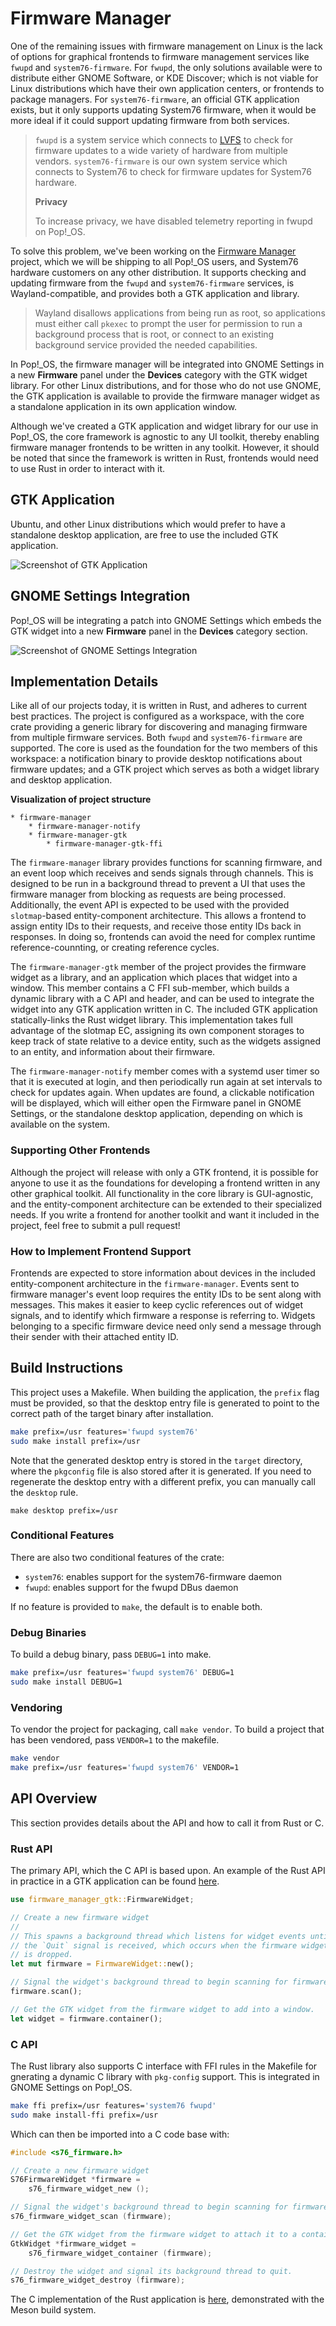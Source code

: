 # Firmware Manager

One of the remaining issues with firmware management on Linux is the lack of options for graphical frontends to firmware management services like `fwupd` and `system76-firmware`. For `fwupd`, the only solutions available were to distribute either GNOME Software, or KDE Discover; which is not viable for Linux distributions which have their own application centers, or frontends to package managers. For `system76-firmware`, an official GTK application exists, but it only supports updating System76 firmware, when it would be more ideal if it could support updating firmware from both services.

> `fwupd` is a system service which connects to [LVFS](https://fwupd.org/) to check for firmware updates to a wide variety of hardware from multiple vendors. `system76-firmware` is our own system service which connects to System76 to check for firmware updates for System76 hardware.
>
> **Privacy**
>
> To increase privacy, we have disabled telemetry reporting in fwupd on Pop!_OS.

To solve this problem, we've been working on the [Firmware Manager](https://github.com/pop-os/firmware-manager) project, which we will be shipping to all Pop!_OS users, and System76 hardware customers on any other distribution. It supports checking and updating firmware from the `fwupd` and `system76-firmware` services, is Wayland-compatible, and provides both a GTK application and library.

> Wayland disallows applications from being run as root, so applications must either call `pkexec` to prompt the user for permission to run a background process that is root, or connect to an existing background service provided the needed capabilities.

In Pop!_OS, the firmware manager will be integrated into GNOME Settings in a new **Firmware** panel under the **Devices** category with the GTK widget library. For other Linux distributions, and for those who do not use GNOME, the GTK application is available to provide the firmware manager widget as a standalone application in its own application window.

Although we've created a GTK application and widget library for our use in Pop!_OS, the core framework is agnostic to any UI toolkit, thereby enabling firmware manager frontends to be written in any toolkit. However, it should be noted that since the framework is written in Rust, frontends would need to use Rust in order to interact with it.

## GTK Application

Ubuntu, and other Linux distributions which would prefer to have a standalone desktop application, are free to use the included GTK application.

![Screenshot of GTK Application](screenshots/gtk.png)


## GNOME Settings Integration

Pop!_OS will be integrating a patch into GNOME Settings which embeds the GTK widget into a new **Firmware** panel in the **Devices** category section.

![Screenshot of GNOME Settings Integration](screenshots/gnome-settings.png)

## Implementation Details

Like all of our projects today, it is written in Rust, and adheres to current best practices. The project is configured as a workspace, with the core crate providing a generic library for discovering and managing firmware from multiple firmware services. Both `fwupd` and `system76-firmware` are supported. The core is used as the foundation for the two members of this workspace: a notification binary to provide desktop notifications about firmware updates; and a GTK project which serves as both a widget library and desktop application.

**Visualization of project structure**

```
* firmware-manager
    * firmware-manager-notify
    * firmware-manager-gtk
        * firmware-manager-gtk-ffi
```

The `firmware-manager` library provides functions for scanning firmware, and an event loop which receives and sends signals through channels. This is designed to be run in a background thread to prevent a UI that uses the firmware manager from blocking as requests are being processed. Additionally, the event API is expected to be used with the provided `slotmap`-based entity-component architecture. This allows a frontend to assign entity IDs to their requests, and receive those entity IDs back in responses. In doing so, frontends can avoid the need for complex runtime reference-counnting, or creating reference cycles.

The `firmware-manager-gtk` member of the project provides the firmware widget as a library, and an application which places that widget into a window. This member contains a C FFI sub-member, which builds a dynamic library with a C API and header, and can be used to integrate the widget into any GTK application written in C. The included GTK application statically-links the Rust widget library. This implementation takes full advantage of the slotmap EC, assigning its own component storages to keep track of state relative to a device entity, such as the widgets assigned to an entity, and information about their firmware.

The `firmware-manager-notify` member comes with a systemd user timer so that it is executed at login, and then periodically run again at set intervals to check for updates again. When updates are found, a clickable notification will be displayed, which will either open the Firmware panel in GNOME Settings, or the standalone desktop application, depending on which is available on the system.

### Supporting Other Frontends

Although the project will release with only a GTK frontend, it is possible for anyone to use it as the foundations for developing a frontend written in any other graphical toolkit. All functionality in the core library is GUI-agnostic, and the entity-component architecture can be extended to their specialized needs. If you write a frontend for another toolkit and want it included in the project, feel free to submit a pull request!

### How to Implement Frontend Support

Frontends are expected to store information about devices in the included entity-component architecture in the `firmware-manager`. Events sent to firmware manager's event loop requires the entity IDs to be sent along with messages. This makes it easier to keep cyclic references out of widget signals, and to identify which firmware a response is referring to. Widgets belonging to a specific firmware device need only send a message through their sender with their attached entity ID.

## Build Instructions

This project uses a Makefile. When building the application, the `prefix` flag must be provided, so that the desktop entry file is generated to point to the correct path of the target binary after installation.

```sh
make prefix=/usr features='fwupd system76'
sudo make install prefix=/usr
```

Note that the generated desktop entry is stored in the `target` directory, where the `pkgconfig` file is also stored after it is generated. If you need to regenerate the desktop entry with a different prefix, you can manually call the `desktop` rule.

```
make desktop prefix=/usr
```

### Conditional Features

There are also two conditional features of the crate:

- `system76`: enables support for the system76-firmware daemon
- `fwupd`: enables support for the fwupd DBus daemon

If no feature is provided to `make`, the default is to enable both.

### Debug Binaries

To build a debug binary, pass `DEBUG=1` into make.

```sh
make prefix=/usr features='fwupd system76' DEBUG=1
sudo make install DEBUG=1
```

### Vendoring

To vendor the project for packaging, call `make vendor`. To build a project that has been vendored, pass `VENDOR=1` to the makefile.

```sh
make vendor
make prefix=/usr features='fwupd system76' VENDOR=1
```

## API Overview

This section provides details about the API and how to call it from Rust or C.

### Rust API

The primary API, which the C API is based upon. An example of the Rust API in practice in a GTK application can be found [here](./src/main.rs).

```rust
use firmware_manager_gtk::FirmwareWidget;

// Create a new firmware widget
//
// This spawns a background thread which listens for widget events until
// the `Quit` signal is received, which occurs when the firmware widget
// is dropped.
let mut firmware = FirmwareWidget::new();

// Signal the widget's background thread to begin scanning for firmware.
firmware.scan();

// Get the GTK widget from the firmware widget to add into a window.
let widget = firmware.container();
```

### C API

The Rust library also supports C interface with FFI rules in the Makefile for gnerating a dynamic C library with `pkg-config` support. This is integrated in GNOME Settings on Pop!_OS.

```sh
make ffi prefix=/usr features='system76 fwupd'
sudo make install-ffi prefix=/usr
```

Which can then be imported into a C code base with:

```c
#include <s76_firmware.h>

// Create a new firmware widget
S76FirmwareWidget *firmware =
    s76_firmware_widget_new ();

// Signal the widget's background thread to begin scanning for firmware.
s76_firmware_widget_scan (firmware);

// Get the GTK widget from the firmware widget to attach it to a container.
GtkWidget *firmware_widget =
    s76_firmware_widget_container (firmware);

// Destroy the widget and signal its background thread to quit.
s76_firmware_widget_destroy (firmware);
```

The C implementation of the Rust application is [here](./gtk/ffi/examples/c), demonstrated with the Meson build system.
